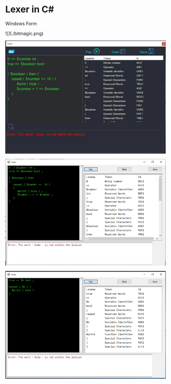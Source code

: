 <h1>Lexer in C#</h1>
<p>Windows Form</p>
![](./bitmagic.png)

![](./Captura3.PNG)

![](./Captura2.PNG)

![](./Captura1.PNG)
